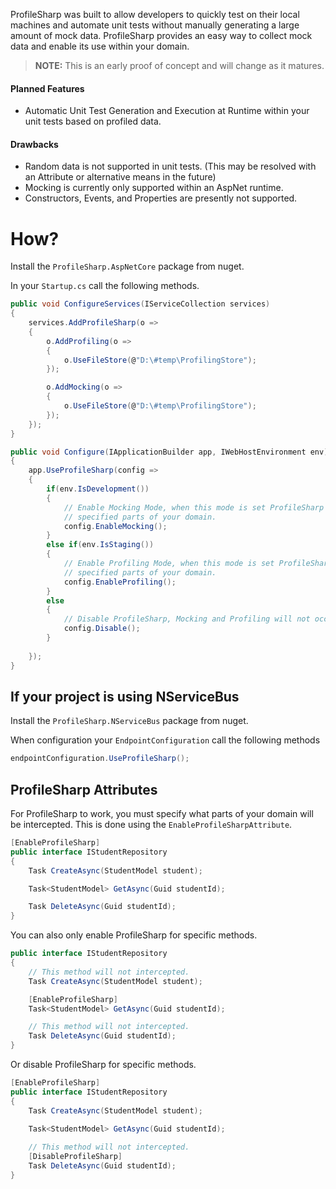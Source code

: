 ProfileSharp was built to allow developers to quickly test on their local machines and automate unit tests without manually generating a large amount of mock data. ProfileSharp provides an easy way to collect mock data and enable its use within your domain.

>**NOTE:** This is an early proof of concept and will change as it matures.

#### Planned Features

* Automatic Unit Test Generation and Execution at Runtime within your unit tests based on profiled data.


#### Drawbacks

* Random data is not supported in unit tests. (This may be resolved with an Attribute or alternative means in the future)
* Mocking is currently only supported within an AspNet runtime.
* Constructors, Events, and Properties are presently not supported.

# How?

Install the `ProfileSharp.AspNetCore` package from nuget.

In your `Startup.cs` call the following methods.


```csharp
public void ConfigureServices(IServiceCollection services)
{
	services.AddProfileSharp(o =>
	{
		o.AddProfiling(o =>
		{
			o.UseFileStore(@"D:\#temp\ProfilingStore");
		});

		o.AddMocking(o =>
		{
			o.UseFileStore(@"D:\#temp\ProfilingStore");
		});
	});
}

public void Configure(IApplicationBuilder app, IWebHostEnvironment env)
{
	app.UseProfileSharp(config =>
	{
		if(env.IsDevelopment())
		{
			// Enable Mocking Mode, when this mode is set ProfileSharp will mock the
			// specified parts of your domain.
			config.EnableMocking();
		}
		else if(env.IsStaging())
		{
			// Enable Profiling Mode, when this mode is set ProfileSharp will profile the
			// specified parts of your domain.
			config.EnableProfiling();
		}
		else
		{
			// Disable ProfileSharp, Mocking and Profiling will not occur.
			config.Disable();
		}
	
	});
}

```

## If your project is using NServiceBus

Install the `ProfileSharp.NServiceBus` package from nuget.

When configuration your `EndpointConfiguration` call the following methods

```csharp
endpointConfiguration.UseProfileSharp();
```

## ProfileSharp Attributes

For ProfileSharp to work, you must specify what parts of your domain will be intercepted. This is done using the `EnableProfileSharpAttribute`.

```csharp
[EnableProfileSharp]
public interface IStudentRepository
{
	Task CreateAsync(StudentModel student);

	Task<StudentModel> GetAsync(Guid studentId);

	Task DeleteAsync(Guid studentId);
}
```

You can also only enable ProfileSharp for specific methods.

```csharp
public interface IStudentRepository
{
	// This method will not intercepted.
	Task CreateAsync(StudentModel student);

	[EnableProfileSharp]
	Task<StudentModel> GetAsync(Guid studentId);

	// This method will not intercepted.
	Task DeleteAsync(Guid studentId);
}
```

Or disable ProfileSharp for specific methods.

```csharp
[EnableProfileSharp]
public interface IStudentRepository
{
	Task CreateAsync(StudentModel student);
	
	Task<StudentModel> GetAsync(Guid studentId);

	// This method will not intercepted.
	[DisableProfileSharp]
	Task DeleteAsync(Guid studentId);
}
```